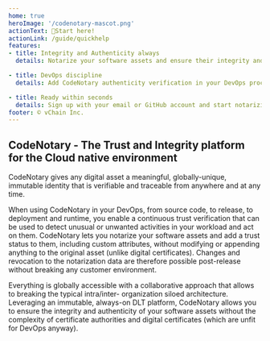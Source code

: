 ```yaml
---
home: true
heroImage: '/codenotary-mascot.png'
actionText: 🚀Start here! 
actionLink: /guide/quickhelp
features:
- title: Integrity and Authenticity always
  details: Notarize your software assets and ensure their integrity and authenticity at any time

- title: DevOps discipline
  details: Add CodeNotary authenticity verification in your DevOps process to avoid running unknown software in your applications, or that of your customers

- title: Ready within seconds
  details: Sign up with your email or GitHub account and start notarizing and authenticating software assets in 1 step
footer: © vChain Inc.
---
```


## CodeNotary - The Trust and Integrity platform for the Cloud native environment
CodeNotary gives any digital asset a meaningful, globally-unique, immutable identity that is verifiable and traceable from anywhere and at any time.

When using CodeNotary in your DevOps, from source code, to release, to deployment and runtime, you enable a continuous trust verification that can be used to detect unusual or unwanted activities in your workload and act on them.
CodeNotary lets you notarize your software assets and add a trust status to them, including custom attributes, without modifying or appending anything to the original asset (unlike digital certificates). Changes and revocation to the notarization data are therefore possible post-release without breaking any customer environment.

Everything is globally accessible with a collaborative approach that allows to breaking the typical intra/inter- organization siloed architecture. Leveraging an immutable, always-on DLT platform, CodeNotary allows you to ensure the integrity and authenticity of your software assets without the complexity of certificate authorities and digital certificates (which are unfit for DevOps anyway).

